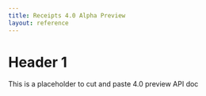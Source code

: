 ```yaml
---
title: Receipts 4.0 Alpha Preview
layout: reference
---
```


# Header 1
This is a placeholder to cut and paste 4.0 preview API doc
